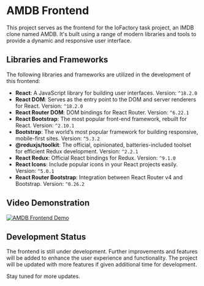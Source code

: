 # AMDB Frontend

This project serves as the frontend for the IoFactory task project, an IMDB clone named AMDB. It's built using a range of modern libraries and tools to provide a dynamic and responsive user interface.

## Libraries and Frameworks

The following libraries and frameworks are utilized in the development of this frontend:

- **React**: A JavaScript library for building user interfaces. Version: `^18.2.0`
- **React DOM**: Serves as the entry point to the DOM and server renderers for React. Version: `^18.2.0`
- **React Router DOM**: DOM bindings for React Router. Version: `^6.22.1`
- **React Bootstrap**: The most popular front-end framework, rebuilt for React. Version: `^2.10.1`
- **Bootstrap**: The world’s most popular framework for building responsive, mobile-first sites. Version: `^5.3.2`
- **@reduxjs/toolkit**: The official, opinionated, batteries-included toolset for efficient Redux development. Version: `^2.2.1`
- **React Redux**: Official React bindings for Redux. Version: `^9.1.0`
- **React Icons**: Include popular icons in your React projects easily. Version: `^5.0.1`
- **React Router Bootstrap**: Integration between React Router v4 and Bootstrap. Version: `^0.26.2`

## Video Demonstration

[![AMDB Frontend Demo](http://img.youtube.com/vi/B5TKDb3CkZE/0.jpg)](http://www.youtube.com/watch?v=B5TKDb3CkZE "AMDB Frontend Demo")

## Development Status

The frontend is still under development. Further improvements and features will be added to enhance the user experience and functionality. The project will be updated with more features if given additional time for development.

Stay tuned for more updates.
